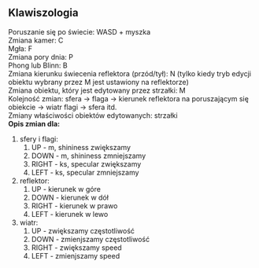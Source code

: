 ## Klawiszologia
Poruszanie się po świecie: WASD + myszka\
Zmiana kamer: C\
Mgła: F\
Zmiana pory dnia: P\
Phong lub Blinn: B\
Zmiana kierunku świecenia reflektora (przód/tył): N (tylko kiedy tryb edycji obiektu wybrany przez M jest ustawiony na reflektorze)\
Zmiana obiektu, który jest edytowany przez strzałki: M\
Kolejność zmian: sfera -> flaga -> kierunek reflektora na poruszającym się obiekcie -> wiatr flagi -> sfera itd.\
Zmiany właściwości obiektów edytowanych: strzałki\
**Opis zmian dla:**
1. sfery i flagi:
    1. UP - m, shininess zwiększamy
    2. DOWN - m, shininess zmniejszamy
    3. RIGHT - ks, specular zwiększamy
    4. LEFT - ks, specular zmniejszamy
2. reflektor:
    1. UP - kierunek w góre
    2. DOWN - kierunek w dół
    3. RIGHT - kierunek w prawo
    4. LEFT - kierunek w lewo
3. wiatr:
    1. UP - zwiększamy częstotliwość
    2. DOWN - zmienjszamy częstotliwość
    3. RIGHT - zwiększamy speed
    4. LEFT - zmienjszamy speed
